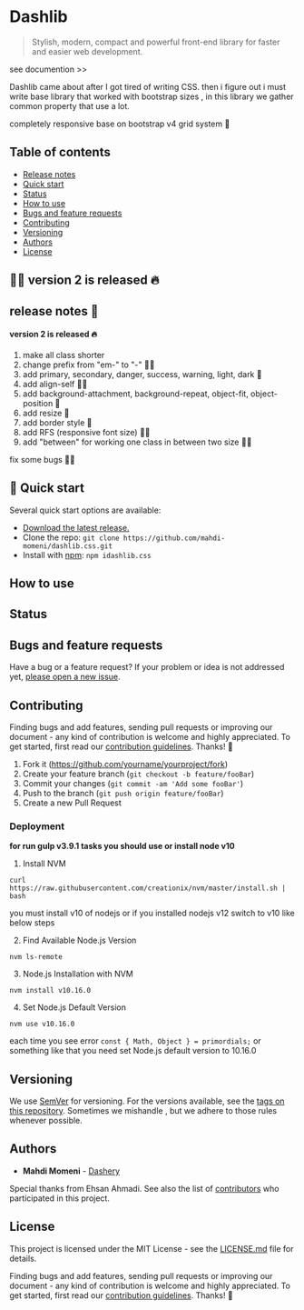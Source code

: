 # Dashlib

> Stylish, modern, compact and powerful front-end library for faster and easier web development.

see documention >>

Dashlib came about after I got tired of writing CSS. then i figure out i must write base library that worked with bootstrap sizes , in this library we gather common property that use a lot.

completely responsive base on bootstrap v4 grid system 🤩

## Table of contents

- [Release notes](https://github.com/twbs/bootstrap#quick-start)
- [Quick start](https://github.com/twbs/bootstrap#quick-start)
- [Status](https://github.com/twbs/bootstrap#status)
- [How to use](https://github.com/twbs/bootstrap#documentation)
- [Bugs and feature requests](https://github.com/twbs/bootstrap#bugs-and-feature-requests)
- [Contributing](https://github.com/twbs/bootstrap#contributing)
- [Versioning](https://github.com/twbs/bootstrap#versioning)
- [Authors](https://github.com/twbs/bootstrap#creators)
- [License](https://github.com/twbs/bootstrap#copyright-and-license)


## 🚀🚀 version 2 is released 🔥



##  release notes 🚀

####  version 2 is released 🔥

1. make all class shorter 
2. change prefix from "em-" to "-" 🤞🤞
3. add primary, secondary, danger, success, warning, light, dark 💅
4. add align-self 👏😉
5. add background-attachment, background-repeat, object-fit, object-position 🤩
6. add resize 🧐
7. add border style 🤤
8. add RFS (responsive font size)  🤙😎
9. add "between" for working one class in between two size 🖖😈

fix some bugs 🙏😩





## 🏁 Quick start

Several quick start options are available:

- [Download the latest release.](https://github.com/mahdi-momeni/dashlib.css/archive/master.zip)
- Clone the repo: `git clone https://github.com/mahdi-momeni/dashlib.css.git`
- Install with [npm](https://www.npmjs.com/): `npm idashlib.css`



## How to use





## Status





## Bugs and feature requests

Have a bug or a feature request?  If your problem or idea is not addressed yet, [please open a new issue](https://github.com/twbs/bootstrap/issues/new).






## Contributing

Finding bugs and add features, sending pull requests or improving our document - any kind of contribution is welcome and highly appreciated. To get started, first read our [contribution guidelines](https://github.com/uikit/uikit/blob/develop/CONTRIBUTING.md). Thanks! 🙏



1. Fork it (<https://github.com/yourname/yourproject/fork>)
2. Create your feature branch (`git checkout -b feature/fooBar`)
3. Commit your changes (`git commit -am 'Add some fooBar'`)
4. Push to the branch (`git push origin feature/fooBar`)
5. Create a new Pull Request



### Deployment
**for run gulp v3.9.1 tasks you should use or install node v10**



1. Install NVM


` curl https://raw.githubusercontent.com/creationix/nvm/master/install.sh | bash ` 

you must install v10 of nodejs or if you installed nodejs v12 switch to v10 like below steps



2. Find Available Node.js Version

`nvm ls-remote`



3.  Node.js Installation with NVM

`nvm install v10.16.0`



4. Set Node.js Default Version

`nvm use v10.16.0`



each time you see error `const { Math, Object } = primordials;` or something like that you need set Node.js default version to 10.16.0

## Versioning

We use [SemVer](http://semver.org/) for versioning. For the versions available, see the [tags on this repository](https://github.com/your/project/tags).  Sometimes we mishandle , but we adhere to those rules whenever possible.





## Authors

- **Mahdi Momeni**  - [Dashery](https://github.com/PurpleBooth)

 Special thanks from Ehsan Ahmadi. See also the list of [contributors](https://github.com/your/project/contributors) who participated in this project. 





## License

This project is licensed under the MIT License - see the [LICENSE.md](LICENSE.md) file for details.


Finding bugs and add features, sending pull requests or improving our document - any kind of contribution is welcome and highly appreciated. To get started, first read our [contribution guidelines](https://github.com/uikit/uikit/blob/develop/CONTRIBUTING.md). Thanks! 🙏

